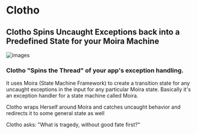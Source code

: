 # Clotho
## Clotho Spins Uncaught Exceptions back into a Predefined State for your Moira Machine
![images](https://user-images.githubusercontent.com/107733608/174721787-4ca29740-197e-4491-bd3b-d640cb2bd5ad.jpg "It is said that Clotho brought Pelops back to life, with the exception of a shoulder which was eaten by Demeter, which was replaced by a chunk of ivory")


### Clotho "Spins the Thread" of your app's exception handling. 
It uses Moira (State Machine Framework) to create a transition state for any uncaught exceptions in the input for any particular Moira state. Basically it's an exception handler for a state machine called Moira.

Clotho wraps Herself around Moira and catches uncaught behavior and redirects it to some general state as well 

Clotho asks: "What is tragedy, without good fate first?"
